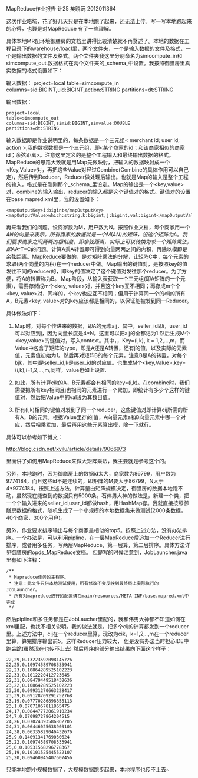 MapReduce作业报告 计25 矣晓沅 2012011364

这次作业略坑，花了好几天只是在本地跑了起来，还无法上传。写一写本地跑起来的心得，也算是对MapReduce 有了一些理解。

具体本地MR配环境御膳房的文档里讲得比较清楚就不再赘述了。本地的数据在工程目录下的warehouse/loacl里，两个文件夹，一个是输入数据的文件及格式，一个是输出数据的文件及格式。两个文件夹我这里分别命名为simcompute_in和simcompute_out.数据格式在两个文件夹的_schema_中设置。我按照御膳房里真实数据的格式设置如下：

输入数据：
    project=local
    table=simcompute_in
    columns=sid:BIGINT,uid:BIGINT,action:STRING
    partitions=dt:STRING

输出数据：

    project=local
    table=simcompute_out
    columns=sid:BIGINT,simid:BIGINT,simvalue:DOUBLE
    partitions=dt:STRING

输入数据即是作业说明里的，每条数据是一个三元组< merchant id; user id; action >,我的数据数据是一个三元组，即<某个商家的id；和该商家相似的商家id；余弦距离>。注意这里定义的是整个工程输入和最终输出数据的格式。
MapReduce的思路大致就是用Map先做映射，把输入的数据映射成一个<Key,Value>对，再把这些Value对经过Combine(Combine的具体作用可以自己定)，然后传到Reducer，Reducer做处理后输出。也就是Map的输入是整个工程的输入，格式是在刚刚那个_schema_里设定。Map的输出是一个<key,value>对，combine的输入输出，reducer的输入都是这个键值对的格式。键值对的设置在base.mapred.xml里，我的设置如下：

    <mapOutputKey>i:bigint</mapOutputKey>
    <mapOutputValue>which:string,k:bigint,j:bigint,val:bigint</mapOutputValue>

再来看我们的问题。设商家数为M，用户数为N。按照作业文档，每个商家用一个4*N的向量来表示。所有商家的数据就是一个M*(4*N)的矩阵，设这个矩阵为A。我们要求商家之间两两的相似度，即余弦距离，实际上可以转换为求一个矩阵乘法，即A*A^T=C的问题。计算A乘A转置即可得到向量两两之间的内积，再除以模即是余弦距离。MapReduce要做的，是对矩阵乘法的分解，让矩阵C中，每个元素的求取(两个向量的内积)在一个reducer中做。Map输出的键值对，是按照key的值发往不同的reducer的，即key的值决定了这个键值对发往那个reducer。为了方便，将A的转置称为B。
Map阶段，从输入表获取一个三元组(即A矩阵的一个元素)，需要存储成m个<key, value>对，并且这个key互不相同；再存成m个个<key, value>对，同样的，个key也应互不相同；但用于计算同一个的cij的所有A，B元素<key, value>对的key应该都是相同的，以保证能被发到同一Reducer。

具体做法如下：

1. Map时，对每个传进来的数据，即A的元素aij，其中，seller_id即i，user_id可以对应到j，因为向量长度是4*N。这里可以把aij的全都记为1.然后生成M个<key,value>的键值对，写入context。其中，，Key=(i,k), k = 1,2,…,m，而Value中包含了矩阵的type，即是A还是A转置，还有j的值，以及实际的元素值，元素值初始为1。然后再对矩阵B的每个元素，注意B是A的转置，对每个bjk，其中j是seller_id,k是user_id的对应值。也生成M个<key,Value>.key=(i,k),i=1,2,…,m,同样，value也如上设置.

2. 如此，所有计算cik的A，B元素都会有相同的key=(i,k)。在combine时，我们需要把所有key相同且j也相同的元素进行一个累加，即统计有多少个这样的键值对，然后把Value中的val设为其数目值。

3. 所有(i,k)相同的键值对发到了同一个reducer，这些键值对即计算cij所需的所有A，B的元素。根据Value里存的j值，A向量元素a和B向量元素中哪一个对应，然后相乘累加，最后再用这些元素算出模，除一下就行。

具体可以参考如下博文：

http://blog.csdn.net/xyilu/article/details/9066973

里面讲了如何用MapReduce来做大矩阵乘法，我主要就是参考这个的。

另外，本地跑时，因为御膳房上的数据id太大，商家数为86799，用户数为9774184，而且这些id不是连续的，即矩阵的M要大于86799，N大于4*9774184。按照上述方法，计算量由矩阵规模决定，御膳房的数据本地跑不动，虽然现在能查到的数据只有5000条。石伟男大神的做法是，新建一个类，把一个个输入进来的seller_id,user_id都做hash，用HashMap存。我就直接按照御膳房数据的格式，随机生成了一个小规模的本地数据集来做测试(2000条数据，40个商家，300个用户)。

另外，作业要求排序输出与每个商家最相似的top5。按照上述方法，没有办法排序。一个办法是，可以利用pipline，在一层MapReduce后追加一个Reducer进行排序，或者用多任务，写两层MapReduce，第一层算，第二层排序。具体方法详见御膳房的opds_MapReduce文档。
但是写的时候注意到，JobLauncher.java里有如下注释：

    /**
     * Mapreduce任务的主程序。
     * 注意：此文件只供本地测试使用，所有修改不会反映到最终线上实际执行的JobLauncher。
     * 所有对mapreduce进行的配置请在main/resources/META-INF/base.mapred.xml中完成
     */

然后pipline和多任务都是在JobLaucher里配的，我和伟男大神都不知道如何在xml里配，也找不相关说明。我的做法就是，把多个cij的计算都发到一个reducer里。上述方法中，cij在一个reducer里算，现改为cik，k=1,2,..,m在一个reducer里算，算完排序输出前5。这样Reducer压力较大， 但是没有办法当时担心IDE中跑会跪(虽然现在也传不上去)
然后程序的部分输出结果向下面这个样子：

    22,29,0.13223592098145726
    22,25,0.10974589708533941
    22,23,0.10864289525102223
    22,33,0.1012220412723645
    22,31,0.08479449518438636
    23,22,0.10864289525102223
    23,30,0.09931270663228417
    23,39,0.09128709291752768
    23,19,0.07770286898858113
    23,1,0.07071067811865475
    24,17,0.08447772061910234
    24,7,0.07098727864204515
    24,26,0.07024393586862705
    24,31,0.06446025638903101
    24,38,0.06335829046432676
    25,9,0.14091341769030624
    25,22,0.10974589708533941
    25,0,0.10531568296778367
    25,19,0.10101525445522107
    25,20,0.09460945407607456

只能本地跑小规模数据了，大规模数据跑步起来，本地程序也传不上去~
